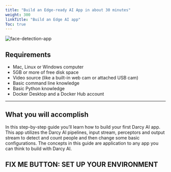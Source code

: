 ```yaml
---
title: "Build an Edge-ready AI App in about 30 minutes"
weight: 300
linkTitle: "Build an Edge AI app"
Toc: true
---
```


![face-detection-app](/images/guide-ai-app-hero.jpg)

## Requirements
- Mac, Linux or Windows computer
- 5GB or more of free disk space
- Video source (like a built-in web cam or attached USB cam)
- Basic command line knowledge
- Basic Python knowledge
- Docker Desktop and a Docker Hub account

---

## What you will accomplish
In this step-by-step guide you’ll learn how to build your first Darcy AI app. This app utilizes the Darcy AI pipelines, input stream, perceptors and output stream to detect and count people and then change some basic configurations. The concepts in this guide are application to any app you can think to build with Darcy AI.


## FIX ME BUTTON: SET UP YOUR ENVIRONMENT